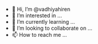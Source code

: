 - 👋 Hi, I’m @vadhiyahiren
- 👀 I’m interested in ...
- 🌱 I’m currently learning ...
- 💞️ I’m looking to collaborate on ...
- 📫 How to reach me ...

<!---
vadhiyahiren/vadhiyahiren is a ✨ special ✨ repository because its `README.md` (this file) appears on your GitHub profile.
You can click the Preview link to take a look at your changes.
--->
